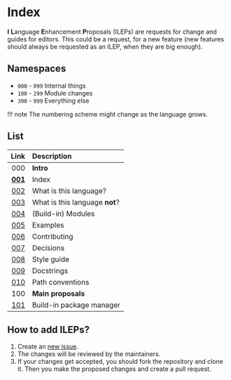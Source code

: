# Index

**I** **L**anguage **E**nhancement **P**roposals (ILEPs) are requests for change and guides for editors. This could be a request, for a new feature (new features should always be requested as an ILEP, when they are big enough).

## Namespaces

- `000` - `099` Internal things
- `100` - `299` Module changes
- `300` - `999` Everything else

!!! note
    The numbering scheme might change as the language grows.

## List

|                                                                  Link | Description                    |
| --------------------------------------------------------------------: | :----------------------------- |
|                                                                   000 | **Intro**                      |
|                                                    **[001](/001.md)** | Index                          |
|                                                        [002](/002.md) | What is this language?         |
|                                                        [003](/003.md) | What is this language **not**? |
|                                                        [004](/004.md) | (Build-in) Modules             |
|                                                        [005](/005.md) | Examples                       |
| [006](https://i-language-rust.readthedocs.io/en/latest/CONTRIBUTING/) | Contributing                   |
|                                                        [007](/007.md) | Decisions                      |
|                                                        [008](/008.md) | Style guide                    |
|                                                        [009](/009.md) | Docstrings                     |
|                                                        [010](/010.md) | Path conventions               |
|                                                                   100 | **Main proposals**             |
|                                                        [101](/101.md) | Build-in package manager       |

## How to add ILEPs?

1. Create an [new issue](https://github.com/I-Language-Development/I-Language-Enhancement-Proposals/issues/new).
2. The changes will be reviewed by the maintainers.
3. If your changes get accepted, you should fork the repository and clone it. Then you make the proposed changes and create a pull request.
